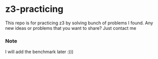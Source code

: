 # z3-practicing

This repo is for practicing z3 by solving bunch of problems I found. 
Any new ideas or problems that you want to share? Just contact me

### Note
I will add the benchmark later :)))